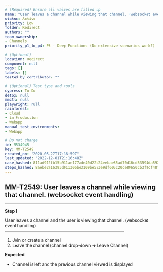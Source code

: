 ```yaml
---
# (Required) Ensure all values are filled up
name: "User leaves a channel while viewing that channel. (websocket event handling)"
status: Active
priority: Low
folder: Redirect
authors: ""
team_ownership:
- Channels
priority_p1_to_p4: P3 - Deep Functions (Do extensive scenarios work?)

# (Optional)
location: Redirect
component: null
tags: []
labels: []
tested_by_contributor: ""

# (Optional) Test type and tools
cypress: To Do
detox: null
mmctl: null
playwright: null
rainforest:
- Cloud
- in Production
- Webapp
manual_test_environments:
- Webapp

# Do not change
id: 5534945
key: MM-T2549
created_on: "2020-05-27T17:36:59Z"
last_updated: "2022-12-01T21:16:48Z"
case_hashed: 811ad912fb15b931ae177ade40d22b24eebae35ad70d36cd53594da5926b2d5f309d4a8ec47d8282f994f17fe8832183
steps_hashed: 8aebe2a16395d011306be3109be573e9df605c20ce89650cb3f8cf48fc36ab11a042b584fa616d1611bcc630e1ac7e74
---
```


<!-- (Auto-generated) Based on frontmatter's "key" and "name" -->

## MM-T2549: User leaves a channel while viewing that channel. (websocket event handling)

---

**Step 1**

User leaves a channel and the user is viewing that channel. (websocket event handling)\
————————————————————————————

1. Join or create a channel
2. Leave the channel (channel drop-down ➜ Leave Channel)

**Expected**

- Channel is left and the previous channel viewed is displayed
